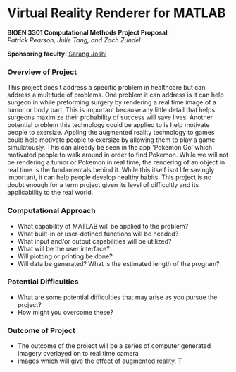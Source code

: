 # Virtual Reality Renderer for MATLAB
**BIOEN 3301 Computational Methods Project Proposal**  
*Patrick Pearson, Julie Tang, and Zach Zundel*

**Sponsoring faculty:** [Sarang Joshi](https://www.bioen.utah.edu/directory/profile.php?userID=252)

### Overview of Project
 This project does t address a specific problem in healthcare but can address a multitude of problems. One problem it can
 address is it can help surgeon in while preforming  surgery by rendering a real time image of a tumor or body part. This is
 important because any little detail that helps surgeons maximize their probability of success will save lives. 
 Another potential problem this technology could be applied to is help motivate people to exersize. Appling the augmented 
 reality technology to games could help motivate people to exersize by allowing them to play a game simulatously. This 
 can already be seen in the app 'Pokemon Go' which motivated people to walk around in order to find Pokemon. While we will 
 not be rendering a tumor or Pokemon in real time, the rendering of an object in real time is the fundamentals behind it.
 While this itself isnt life savingly important, it can help people develop healthy habits. This project is no doubt enough 
 for a term project given its level of difficultly and its applicability to the real world. 

### Computational Approach
 - What capability of MATLAB will be applied to the problem?
 - What built-in or user-defined functions will be needed?
 - What input and/or output capabilities will be utilized?
 - What will be the user interface?
 - Will plotting or printing be done?
 - Will data be generated? What is the estimated length of the program?

### Potential Difficulties
 - What are some potential difficulties that may arise as you pursue the project?
 - How might you overcome these?

### Outcome of Project
 - The outcome of the project will be a series of computer generated imagery overlayed on to real time camera 
 - images which will give the effect of augmented reality. T
